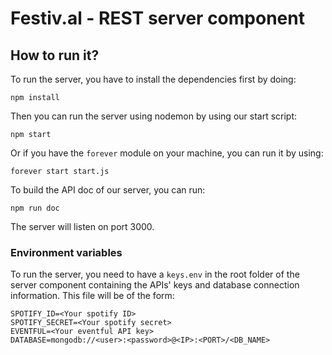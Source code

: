 # Festiv.al - REST server component

## How to run it?

To run the server, you have to install the dependencies first by doing:

```
npm install
```

Then you can run the server using nodemon by using our start script:

```
npm start
```

Or if you have the `forever` module on your machine, you can run it by using:

```
forever start start.js
```

To build the API doc of our server, you can run:

```
npm run doc
```

The server will listen on port 3000.

### Environment variables

To run the server, you need to have a `keys.env` in the root folder of the server component containing the APIs' keys and database connection information. This file will be of the form:

```
SPOTIFY_ID=<Your spotify ID>
SPOTIFY_SECRET=<Your spotify secret>
EVENTFUL=<Your eventful API key>
DATABASE=mongodb://<user>:<password>@<IP>:<PORT>/<DB_NAME>
```